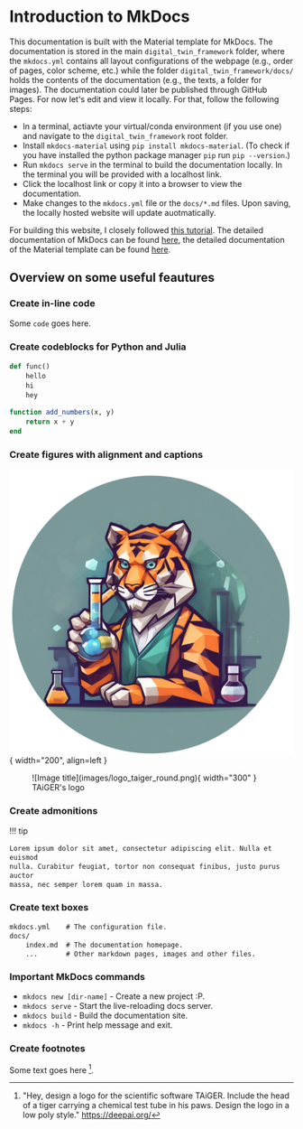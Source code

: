 # Introduction to MkDocs

This documentation is built with the Material template for MkDocs. The documentation is stored in the main `digital_twin_framework` folder, where the `mkdocs.yml` contains all layout configurations of the webpage (e.g., order of pages, color scheme, etc.) while the folder `digital_twin_framework/docs/` holds the contents of the documentation (e.g., the texts, a folder for images). The documentation could later be published through GitHub Pages. For now let's edit and view it locally. For that, follow the following steps:

* In a terminal, actiavte your virtual/conda environment (if you use one) and navigate to the `digital_twin_framework` root folder.
* Install `mkdocs-material` using `pip install mkdocs-material`. (To check if you have installed the python package manager `pip` run `pip --version`.)
* Run `mkdocs serve` in the terminal to build the documentation locally. In the terminal you will be provided with a localhost link.
* Click the localhost link or copy it into a browser to view the documentation.
* Make changes to the `mkdocs.yml` file or the `docs/*.md` files. Upon saving, the locally hosted website will update auotmatically.

For building this website, I closely followed [this tutorial](https://www.youtube.com/watch?v=Q-YA_dA8C20&t=116s). The detailed documentation of MkDocs can be found [here](https://www.mkdocs.org), the detailed documentation of the Material template can be found [here](https://squidfunk.github.io/mkdocs-material/).


## Overview on some useful feautures

### Create in-line code

Some `code` goes here.

### Create codeblocks for Python and Julia

```py title="code_block.py" linenums="1" hl_lines="3"
def func()
    hello
    hi
    hey
```

```jl
function add_numbers(x, y)
    return x + y
end
```

### Create figures with alignment and captions

![Image title](images/logo_taiger_round.png){ width="200", align=left }

<figure markdown>
  ![Image title](images/logo_taiger_round.png){ width="300" }
  <figcaption>TAiGER's logo</figcaption>
</figure>

### Create admonitions

!!! tip

    Lorem ipsum dolor sit amet, consectetur adipiscing elit. Nulla et euismod
    nulla. Curabitur feugiat, tortor non consequat finibus, justo purus auctor
    massa, nec semper lorem quam in massa.

### Create text boxes

    mkdocs.yml    # The configuration file.
    docs/
        index.md  # The documentation homepage.
        ...       # Other markdown pages, images and other files.

### Important MkDocs commands

* `mkdocs new [dir-name]` - Create a new project :P.
* `mkdocs serve` - Start the live-reloading docs server.
* `mkdocs build` - Build the documentation site.
* `mkdocs -h` - Print help message and exit.

### Create footnotes

Some text goes here [^1].

[^1]: "Hey, design a logo for the scientific software TAiGER. Include the head of a tiger carrying a chemical test tube in his paws. Design the logo in a low poly style." https://deepai.org/